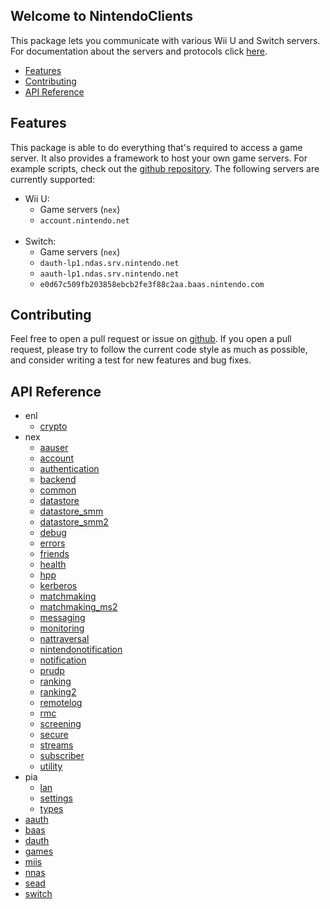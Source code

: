 
## Welcome to NintendoClients

This package lets you communicate with various Wii U and Switch servers. For documentation about the servers and protocols click [here](https://github.com/kinnay/nintendo/wiki).

* [Features](#features)
* [Contributing](#contributing)
* [API Reference](#api-reference)

## Features
This package is able to do everything that's required to access a game server. It also provides a framework to host your own game servers. For example scripts, check out the [github repository](https://github.com/kinnay/nintendo). The following servers are currently supported:

* Wii U:
	* Game servers (`nex`)
	* `account.nintendo.net`<br><br>
* Switch:
	* Game servers (`nex`)
	* `dauth-lp1.ndas.srv.nintendo.net`
	* `aauth-lp1.ndas.srv.nintendo.net`
	* `e0d67c509fb203858ebcb2fe3f88c2aa.baas.nintendo.com`

## Contributing
Feel free to open a pull request or issue on [github](https://github.com/kinnay/nintendo). If you open a pull request, please try to follow the current code style as much as possible, and consider writing a test for new features and bug fixes.

## API Reference

* enl
	* [crypto](reference/enl/crypto)
* nex
	* [aauser](reference/nex/aauser)
	* [account](reference/nex/account)
	* [authentication](reference/nex/authentication)
	* [backend](reference/nex/backend)
	* [common](reference/nex/common)
	* [datastore](reference/nex/datastore)
	* [datastore_smm](reference/nex/datastore_smm)
	* [datastore_smm2](reference/nex/datastore_smm2)
	* [debug](reference/nex/debug)
	* [errors](reference/nex/errors)
	* [friends](reference/nex/friends)
	* [health](reference/nex/health)
	* [hpp](reference/nex/hpp)
	* [kerberos](reference/nex/kerberos)
	* [matchmaking](reference/nex/matchmaking)
	* [matchmaking_ms2](reference/nex/matchmaking_ms2)
	* [messaging](reference/nex/messaging)
	* [monitoring](reference/nex/monitoring)
	* [nattraversal](reference/nex/nattraversal)
	* [nintendonotification](reference/nex/nintendonotification)
	* [notification](reference/nex/notification)
	* [prudp](reference/nex/prudp)
	* [ranking](reference/nex/ranking)
	* [ranking2](reference/nex/ranking2)
	* [remotelog](reference/nex/remotelog)
	* [rmc](reference/nex/rmc)
	* [screening](reference/nex/screening)
	* [secure](reference/nex/secure)
	* [streams](reference/nex/streams)
	* [subscriber](reference/nex/subscriber)
	* [utility](reference/nex/utility)
* pia
	* [lan](reference/pia/lan)
	* [settings](reference/pia/settings)
	* [types](reference/pia/types)
* [aauth](reference/aauth)
* [baas](reference/baas)
* [dauth](reference/dauth)
* [games](reference/games)
* [miis](reference/miis)
* [nnas](reference/nnas)
* [sead](reference/sead)
* [switch](reference/switch)
